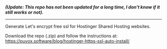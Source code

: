 ***(Update: This repo has not been updated for a long time, I don't know if it still works or not).***

--- 

Generate Let's encrypt free ssl for Hostinger Shared Hosting websites.

Download the repo (.zip) and follow the instructions at: <a href="https://puvox.software/blog/hostinger-https-ssl-auto-install/">https://puvox.software/blog/hostinger-https-ssl-auto-install/</a>
